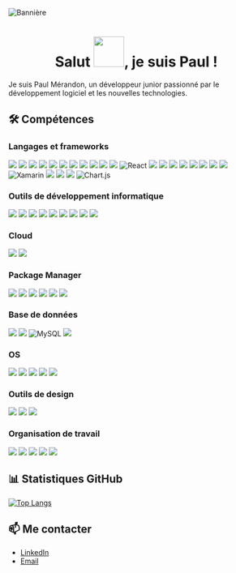 ![Bannière](https://github.com/Pimer0/Assets/blob/main/Paul%20M%C3%A9randon.png?raw=true)


<h1 align="center">Salut <img src="https://github.com/Pimer0/Assets/blob/main/Animation%20-%201721248085380.gif" width="60px">, je suis Paul !</h1> 

Je suis Paul Mérandon, un développeur junior passionné par le développement logiciel et les nouvelles technologies.

## 🛠 Compétences
### Langages et frameworks
[<img src="https://img.shields.io/badge/HTML5-E34F26?style=for-the-badge&logo=html5&logoColor=white"/>]()
[<img src="https://img.shields.io/badge/CSS3-1572B6?style=for-the-badge&logo=css3&logoColor=white"/>]()
[<img src="https://img.shields.io/badge/JavaScript-323330?style=for-the-badge&logo=javascript&logoColor=F7DF1E"/>]()
[<img src="https://img.shields.io/badge/json-5E5C5C?style=for-the-badge&logo=json&logoColor=white"/>]()
[<img src="https://img.shields.io/badge/C%23-239120?style=for-the-badge&logo=c-sharp&logoColor=white"/>]()
[<img src="https://img.shields.io/badge/PHP-777BB4?style=for-the-badge&logo=php&logoColor=white"/>]()
[<img src="https://img.shields.io/badge/TypeScript-007ACC?style=for-the-badge&logo=typescript&logoColor=white"/>]()
[<img src="https://img.shields.io/badge/Liquid-007ACC?style=for-the-badge&logo=liquid&logoColor=white"/>]()
[<img src="https://img.shields.io/badge/Framer-black?style=for-the-badge&logo=framer&logoColor=blue"/>]()
[<img src="https://img.shields.io/badge/.NET-512BD4?style=for-the-badge&logo=dotnet&logoColor=white"/>]()
[<img src="https://img.shields.io/badge/Node.js-339933?style=for-the-badge&logo=nodedotjs&logoColor=white"/>]()
![React](https://img.shields.io/badge/react-%2320232a.svg?style=for-the-badge&logo=react&logoColor=%2361DAFB)
[<img src="https://img.shields.io/badge/React_Router-CA4245?style=for-the-badge&logo=react-router&logoColor=white"/>]()
[<img src="https://img.shields.io/badge/react Native-%2320232a.svg?style=for-the-badge&logo=react&logoColor=%2361DAFB"/>]()
[<img src="https://img.shields.io/badge/Bootstrap-563D7C?style=for-the-badge&logo=bootstrap&logoColor=white"/>]()
[<img src="https://img.shields.io/badge/Tailwind_CSS-38B2AC?style=for-the-badge&logo=tailwind-css&logoColor=white"/>]()
[<img src="https://img.shields.io/badge/jQuery-0769AD?style=for-the-badge&logo=jquery&logoColor=white"/>]()
[<img src="https://img.shields.io/badge/Babel-F9DC3E?style=for-the-badge&logo=babel&logoColor=white"/>]()
[<img src="https://img.shields.io/badge/Express.js-000000?style=for-the-badge&logo=express&logoColor=white"/>]()
[<img src="https://img.shields.io/badge/JWT-000000?style=for-the-badge&logo=JSON%20web%20tokens&logoColor=white"/>]()
![Xamarin](https://img.shields.io/badge/Xamarin-3199DC?style=for-the-badge&logo=xamarin&logoColor=white)
[<img src="https://img.shields.io/badge/Swagger-85EA2D?style=for-the-badge&logo=Swagger&logoColor=white"/>]()
[<img src="https://img.shields.io/badge/Markdown-000000?style=for-the-badge&logo=markdown&logoColor=white"/>]()
[<img src="https://img.shields.io/badge/Shell_Script-121011?style=for-the-badge&logo=gnu-bash&logoColor=white"/>]()
![Chart.js](https://img.shields.io/badge/chart.js-F5788D.svg?style=for-the-badge&logo=chart.js&logoColor=white)
### Outils de développement informatique
[<img src="https://img.shields.io/badge/GitHub%20Pages-222222?style=for-the-badge&logo=GitHub%20Pages&logoColor=white"/>]()
[<img src="https://img.shields.io/badge/Visual_Studio_Code-0078D4?style=for-the-badge&logo=visual%20studio%20code&logoColor=white"/>]()
[<img src="https://img.shields.io/badge/Rider-000000?style=for-the-badge&logo=Rider&logoColor=white)"/>]()
[<img src="https://img.shields.io/badge/Xcode-007ACC?style=for-the-badge&logo=Xcode&logoColor=white"/>]()
[<img src="https://img.shields.io/badge/Arduino_IDE-00979D?style=for-the-badge&logo=arduino&logoColor=white"/>]()
[<img src="https://img.shields.io/badge/Apache-D22128?style=for-the-badge&logo=Apache&logoColor=white"/>]()
[<img src="https://img.shields.io/badge/Postman-FF6C37?style=for-the-badge&logo=Postman&logoColor=white"/>]()
[<img src="https://img.shields.io/badge/shopify-8DB543?style=for-the-badge&logo=Shopify&logoColor=white"/>]()
[<img src="https://img.shields.io/badge/Mamp-F37623?style=for-the-badge&logo=mamp&logoColor=white"/>]()
### Cloud
[<img src="https://img.shields.io/badge/microsoft%20azure-0089D6?style=for-the-badge&logo=microsoft-azure&logoColor=white"/>]()
[<img src="https://img.shields.io/badge/Vercel-000000?style=for-the-badge&logo=vercel&logoColor=white"/>]()
### Package Manager
[<img src="https://img.shields.io/badge/npm-CB3837?style=for-the-badge&logo=npm&logoColor=white"/>]()
[<img src="https://img.shields.io/badge/pnpm-CB3837?style=for-the-badge&logo=pnpm&logoColor=white"/>]()
[<img src="https://img.shields.io/badge/Yarn-2C8EBB?style=for-the-badge&logo=yarn&logoColor=white"/>]()
[<img src="https://img.shields.io/badge/NuGet-004880?style=for-the-badge&logo=nuget&logoColor=white"/>]()
[<img src="https://img.shields.io/badge/git-F05032?style=for-the-badge&logo=git&logoColor=white"/>]()
[<img src="https://img.shields.io/badge/Homebrew-FBB040?style=for-the-badge&logo=homebrew&logoColor=black"/>]()
### Base de données
[<img src="https://img.shields.io/badge/Microsoft%20SQL%20Server-CC2927?logo=microsoftsqlserver&logoColor=fff&style=for-the-badge"/>]()
[<img src="https://img.shields.io/badge/MongoDB-4EA94B?style=for-the-badge&logo=mongodb&logoColor=white"/>]()
![MySQL](https://img.shields.io/badge/mysql-%2300f.svg?style=for-the-badge&logo=mysql&logoColor=white)
[<img src="https://img.shields.io/badge/Postgresql-07405E?style=for-the-badge&logo=postgresql&logoColor=white"/>]()
### OS
[<img src="https://img.shields.io/badge/Windows-0078D6?style=for-the-badge&logo=windows&logoColor=white"/>]()
[<img src="https://img.shields.io/badge/Ubuntu-E95420?style=for-the-badge&logo=ubuntu&logoColor=white"/>]()
[<img src="https://img.shields.io/badge/Debian-A81D33?style=for-the-badge&logo=debian&logoColor=white"/>]()
[<img src="https://img.shields.io/badge/mac%20os-000000?style=for-the-badge&logo=apple&logoColor=white"/>]()
[<img src="https://img.shields.io/badge/iOS-000000?style=for-the-badge&logo=ios&logoColor=white"/>]()
### Outils de design
[<img src="https://img.shields.io/badge/Figma-F24E1E?style=for-the-badge&logo=figma&logoColor=white"/>]()
[<img src="https://img.shields.io/badge/Canva-%2300C4CC.svg?&style=for-the-badge&logo=Canva&logoColor=white"/>]()
[<img src="https://img.shields.io/badge/Adobe%20Photoshop-31A8FF?style=for-the-badge&logo=Adobe%20Photoshop&logoColor=black"/>]()
### Organisation de travail
[<img src="https://img.shields.io/badge/Jira-0052CC?style=for-the-badge&logo=Jira&logoColor=white"/>]()
[<img src="https://img.shields.io/badge/Microsoft_Teams-6264A7?style=for-the-badge&logo=microsoft-teams&logoColor=white"/>]()
[<img src="https://img.shields.io/badge/Discord-7289DA?style=for-the-badge&logo=discord&logoColor=white"/>]()
[<img src="https://img.shields.io/badge/Notion-000000?style=for-the-badge&logo=notion&logoColor=white"/>]()
[<img src="https://img.shields.io/badge/GitHub-100000?style=for-the-badge&logo=github&logoColor=white"/>]()
## 📊 Statistiques GitHub
[![Top Langs](https://github-readme-stats.vercel.app/api/top-langs/?username=Pimer0&layout=donut)](https://github.com/Pimer0/github-readme-stats)

## 📫 Me contacter
- [LinkedIn](https://www.linkedin.com/in/ton_nom_utilisateur)
- [Email](mailto:ton.email@example.com)
